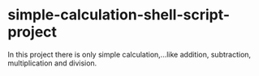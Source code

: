 # simple-calculation-shell-script-project
In this project there is only simple calculation,...like addition, subtraction, multiplication and division.
